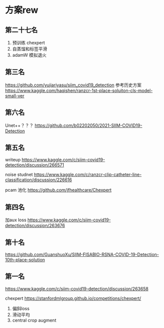# 方案rew

## 第二十七名

1. 预训练 chexpert
2. 自蒸馏和标签平滑
3. adamW 模拟退火



## 第三名

https://github.com/yujiariyasu/siim_covid19_detection
参考历史方案
https://www.kaggle.com/haqishen/ranzcr-1st-place-soluiton-cls-model-small-ver


## 第六名

Unet++？？？
https://github.com/b02202050/2021-SIIM-COVID19-Detection


## 第五名

writeup
https://www.kaggle.com/c/siim-covid19-detection/discussion/266571

noise studnet
https://www.kaggle.com/c/ranzcr-clip-catheter-line-classification/discussion/226616

pcam 池化
https://github.com/jfhealthcare/Chexpert

## 第四名

加aux loss https://www.kaggle.com/c/siim-covid19-detection/discussion/263676

## 第十名

https://github.com/GuanshuoXu/SIIM-FISABIO-RSNA-COVID-19-Detection-10th-place-solution

## 第一名

https://www.kaggle.com/c/siim-covid19-detection/discussion/263658

chexpert https://stanfordmlgroup.github.io/competitions/chexpert/

1. 偏斜loss
2. 滑动平均
3. central crop augment